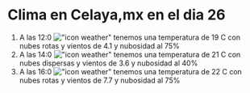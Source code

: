 # Clima en Celaya,mx en el dia 26

1. A las 12:0 !["icon weather"](http://openweathermap.org/img/w/04d.png) tenemos una temperatura de 19 C con nubes rotas y  vientos de 4.1 y nubosidad al 75%
1. A las 14:0 !["icon weather"](http://openweathermap.org/img/w/03d.png) tenemos una temperatura de 21 C con nubes dispersas y  vientos de 3.6 y nubosidad al 40%
1. A las 16:0 !["icon weather"](http://openweathermap.org/img/w/04d.png) tenemos una temperatura de 22 C con nubes rotas y  vientos de 7.7 y nubosidad al 75%
